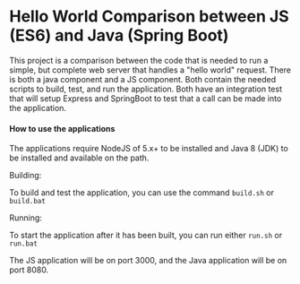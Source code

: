 # Hello World Comparison between JS (ES6) and Java (Spring Boot)

This project is a comparison between the code that is needed to run a simple, but complete web server that handles a "hello world"
request.  There is both a java component and a JS component.  Both contain the needed scripts to build, test, and run the
application.  Both have an integration test that will setup Express and SpringBoot to test that a call can be made
into the application.

#### How to use the applications

The applications require NodeJS of 5.x+ to be installed and Java 8 (JDK) to be installed and available on the path.

Building:

To build and test the application, you can use the command `build.sh` or `build.bat`

Running:

To start the application after it has been built, you can run either `run.sh` or `run.bat`

The JS application will be on port 3000, and the Java application will be on port 8080.